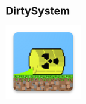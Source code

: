 # DirtySystem
<img align="left" width="200" height="200" src="app/src/main/res/mipmap-xxxhdpi/ic_launcher.png">
